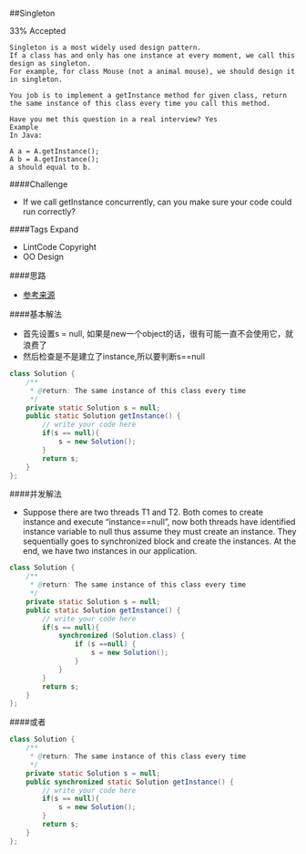 ##Singleton

33% Accepted

	Singleton is a most widely used design pattern.
	If a class has and only has one instance at every moment, we call this design as singleton.
	For example, for class Mouse (not a animal mouse), we should design it in singleton.

	You job is to implement a getInstance method for given class, return the same instance of this class every time you call this method.

	Have you met this question in a real interview? Yes
	Example
	In Java:

	A a = A.getInstance();
	A b = A.getInstance();
	a should equal to b.

####Challenge
- If we call getInstance concurrently, can you make sure your code could run correctly?

####Tags Expand
- LintCode Copyright
- OO Design

####思路
- [参考来源](http://www.cnblogs.com/EdwardLiu/p/4443230.html)


####基本解法
- 首先设置s = null, 如果是new一个object的话，很有可能一直不会使用它，就浪费了
- 然后检查是不是建立了instance,所以要判断s==null

```java
class Solution {
    /**
     * @return: The same instance of this class every time
     */
    private static Solution s = null;
    public static Solution getInstance() {
        // write your code here
        if(s == null){
            s = new Solution();
        }
        return s;
    }
};

```

####并发解法
- Suppose there are two threads T1 and T2. Both comes to create instance and execute “instance==null”, now both threads have identified instance variable to null thus assume they must create an instance. They sequentially goes to synchronized block and create the instances. At the end, we have two instances in our application.


```java
class Solution {
    /**
     * @return: The same instance of this class every time
     */
    private static Solution s = null;
    public static Solution getInstance() {
        // write your code here
        if(s == null){
            synchronized (Solution.class) {
                if (s ==null) {
                    s = new Solution();
                }
            }
        }
        return s;
    }
};

```

####或者
```java
class Solution {
    /**
     * @return: The same instance of this class every time
     */
    private static Solution s = null;
    public synchronized static Solution getInstance() {
        // write your code here
        if(s == null){
            s = new Solution();
        }
        return s;
    }
};

```
